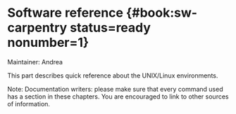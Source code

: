 # Software reference {#book:sw-carpentry status=ready nonumber=1}

Maintainer: Andrea

This part describes quick reference about the UNIX/Linux environments.

Note: Documentation writers: please make sure that every command used
has a section in these chapters. You are encouraged to link to other sources of information.
